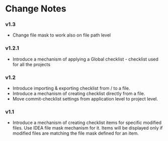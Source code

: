 # Change Notes


### v1.3
- Change file mask to work also on file path level

### v1.2.1
- Introduce a mechanism of applying a Global checklist - checklist used for all the projects

### v1.2
- Introduce importing & exporting checklist from / to a file.
- Introduce a mechanism of creating checklist directly from a file.
- Move commit-checklist settings from application level to project level.

### v1.1
- Introduce a mechanism of creating checklist items for specific modified files. Use IDEA file mask mechanism for it. Items will be displayed only if modified files are matching the file mask defined for an item.
